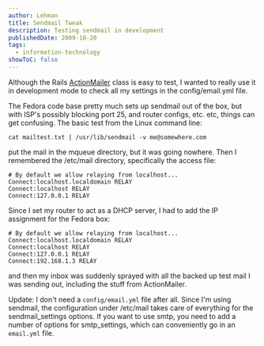 ```yaml
---
author: Lehman
title: Sendmail Tweak
description: Testing sendmail in development
publishedDate: 2009-10-20
tags:
  - information-technology
showToC: false
---
```


Although the Rails [ActionMailer](http://api.rubyonrails.org/classes/ActionMailer/Base.html) class is easy to test, I wanted to really use it in development mode to check all my settings in the config/email.yml file.

The Fedora code base pretty much sets up sendmail out of the box, but with ISP's possibly blocking port 25, and router configs, etc. etc, things can get confusing. The basic test from the Linux command line:

```shell
cat mailtest.txt | /usr/lib/sendmail -v me@somewhere.com
```

put the mail in the mqueue directory, but it was going nowhere. Then I remembered the /etc/mail directory, specifically the access file:

```shell
# By default we allow relaying from localhost...
Connect:localhost.localdomain RELAY
Connect:localhost RELAY
Connect:127.0.0.1 RELAY
```

Since I set my router to act as a DHCP server, I had to add the IP assignment for the Fedora box:

```shell
# By default we allow relaying from localhost...
Connect:localhost.localdomain RELAY
Connect:localhost RELAY
Connect:127.0.0.1 RELAY
Connect:192.168.1.3 RELAY
```

and then my inbox was suddenly sprayed with all the backed up test mail I was sending out, including the stuff from ActionMailer.

Update: I don't need a `config/email.yml` file after all. Since I'm using sendmail, the configuration under /etc/mail takes care of everything for the sendmail_settings options. If you want to use smtp, you need to add a number of options for smtp_settings, which can conveniently go in an `email.yml` file.
